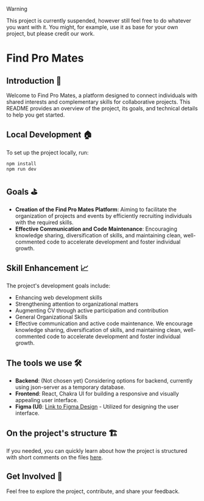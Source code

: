 > [!WARNING]
> This project is currently suspended, however still feel free to do whatever you want with it. You might, for example, use it as base for your own project, but please credit our work.

# Find Pro Mates
## Introduction 🏁
Welcome to Find Pro Mates, a platform designed to connect individuals with shared interests and complementary skills for collaborative projects. This README provides an overview of the project, its goals, and technical details to help you get started.

## Local Development 🏠
To set up the project locally, run:

```
npm install
npm run dev
```

## Goals ⛳
- **Creation of the Find Pro Mates Platform**: Aiming to facilitate the organization of projects and events by efficiently recruiting individuals with the required skills.
- **Effective Communication and Code Maintenance**: Encouraging knowledge sharing, diversification of skills, and maintaining clean, well-commented code to accelerate development and foster individual growth.


## Skill Enhancement 📈
The project's development goals include:

* Enhancing web development skills
* Strengthening attention to organizational matters
* Augmenting CV through active participation and contribution
* General Organizational Skills
* Effective communication and active code maintenance. We encourage knowledge sharing, diversification of skills, and maintaining clean, well-commented code to accelerate development and foster individual growth.

## The tools we use 🛠️
- **Backend**: (Not chosen yet) Considering options for backend, currently using json-server as a temporary database.
- **Frontend**: React, Chakra UI for building a responsive and visually appealing user interface.
- **Figma (UI)**: [Link to Figma Design](https://www.figma.com/file/BrHDHRmowtE02kjL9zNULZ/FindProMates?type=design&node-id=8%3A21&t=Rpq6BLfuWvizcRgS-1) - Utilized for designing the user interface.

## On the project's structure 🏗️
If you needed, you can quickly learn about how the project is structured with short comments on the files [here](/STRUCTURE.md).

## Get Involved 👥
Feel free to explore the project, contribute, and share your feedback.
